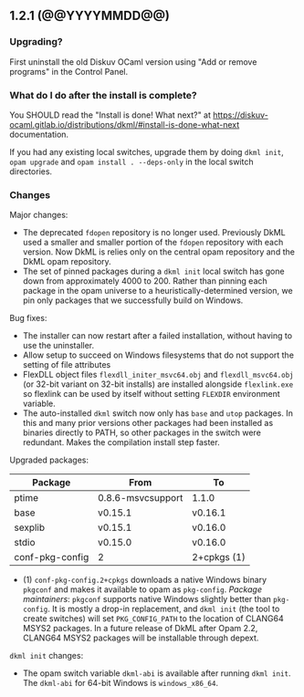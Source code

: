 ## 1.2.1 (@@YYYYMMDD@@)

### Upgrading?

First uninstall the old Diskuv OCaml version using "Add or remove programs" in the Control Panel.

### What do I do after the install is complete?

You SHOULD read the "Install is done! What next?" at <https://diskuv-ocaml.gitlab.io/distributions/dkml/#install-is-done-what-next> documentation.

If you had any existing local switches, upgrade them by doing `dkml init`, `opam upgrade` and `opam install . --deps-only` in the local switch directories.

### Changes

Major changes:

* The deprecated `fdopen` repository is no longer used. Previously DkML used a
  smaller and smaller portion of the `fdopen` repository with each version. Now
  DkML is relies only on the central opam repository and the DkML opam
  repository.
* The set of pinned packages during a `dkml init` local switch has gone down
  from approximately 4000 to 200. Rather than pinning each package in the
  opam universe to a heuristically-determined version, we pin only packages
  that we successfully build on Windows.

Bug fixes:

* The installer can now restart after a failed installation, without having
  to use the uninstaller.
* Allow setup to succeed on Windows filesystems that do not support the setting
  of file attributes
* FlexDLL object files `flexdll_initer_msvc64.obj` and `flexdll_msvc64.obj` (or
  32-bit variant on 32-bit installs) are installed alongside `flexlink.exe` so
  flexlink can be used by itself without setting `FLEXDIR` environment
  variable.
* The auto-installed `dkml` switch now only has `base` and `utop` packages.
  In this and many prior versions other packages had been installed as binaries
  directly to PATH, so other packages in the switch were redundant. Makes the
  compilation install step faster.

Upgraded packages:

| Package         | From              | To          |
| --------------- | ----------------- | ----------- |
| ptime           | 0.8.6-msvcsupport | 1.1.0       |
| base            | v0.15.1           | v0.16.1     |
| sexplib         | v0.15.1           | v0.16.0     |
| stdio           | v0.15.0           | v0.16.0     |
| conf-pkg-config | 2                 | 2+cpkgs (1) |

* (1) `conf-pkg-config.2+cpkgs` downloads a native Windows binary `pkgconf` and
  makes it available to opam as `pkg-config`. *Package maintainers*:
  `pkgconf` supports native Windows slightly better than `pkg-config`. It is
  mostly a drop-in replacement, and `dkml init` (the tool to create switches)
  will set `PKG_CONFIG_PATH` to the location of CLANG64 MSYS2 packages. In a
  future release of DkML after Opam 2.2, CLANG64 MSYS2 packages will be
  installable through depext.

`dkml init` changes:

* The opam switch variable `dkml-abi` is available after running `dkml init`.
  The `dkml-abi` for 64-bit Windows is `windows_x86_64`.
